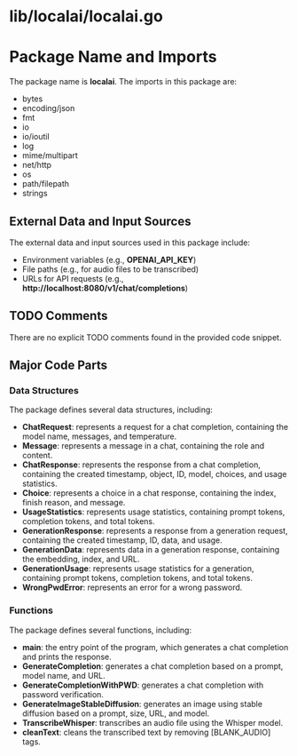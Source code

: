 # lib/localai/localai.go  
# Package Name and Imports  
The package name is **localai**. The imports in this package are:  
- bytes  
- encoding/json  
- fmt  
- io  
- io/ioutil  
- log  
- mime/multipart  
- net/http  
- os  
- path/filepath  
- strings  
  
## External Data and Input Sources  
The external data and input sources used in this package include:  
- Environment variables (e.g., **OPENAI_API_KEY**)  
- File paths (e.g., for audio files to be transcribed)  
- URLs for API requests (e.g., **http://localhost:8080/v1/chat/completions**)  
  
## TODO Comments  
There are no explicit TODO comments found in the provided code snippet.  
  
## Major Code Parts  
### Data Structures  
The package defines several data structures, including:  
- **ChatRequest**: represents a request for a chat completion, containing the model name, messages, and temperature.  
- **Message**: represents a message in a chat, containing the role and content.  
- **ChatResponse**: represents the response from a chat completion, containing the created timestamp, object, ID, model, choices, and usage statistics.  
- **Choice**: represents a choice in a chat response, containing the index, finish reason, and message.  
- **UsageStatistics**: represents usage statistics, containing prompt tokens, completion tokens, and total tokens.  
- **GenerationResponse**: represents a response from a generation request, containing the created timestamp, ID, data, and usage.  
- **GenerationData**: represents data in a generation response, containing the embedding, index, and URL.  
- **GenerationUsage**: represents usage statistics for a generation, containing prompt tokens, completion tokens, and total tokens.  
- **WrongPwdError**: represents an error for a wrong password.  
  
### Functions  
The package defines several functions, including:  
- **main**: the entry point of the program, which generates a chat completion and prints the response.  
- **GenerateCompletion**: generates a chat completion based on a prompt, model name, and URL.  
- **GenerateCompletionWithPWD**: generates a chat completion with password verification.  
- **GenerateImageStableDiffusion**: generates an image using stable diffusion based on a prompt, size, URL, and model.  
- **TranscribeWhisper**: transcribes an audio file using the Whisper model.  
- **cleanText**: cleans the transcribed text by removing [BLANK_AUDIO] tags.  
  
  
  

